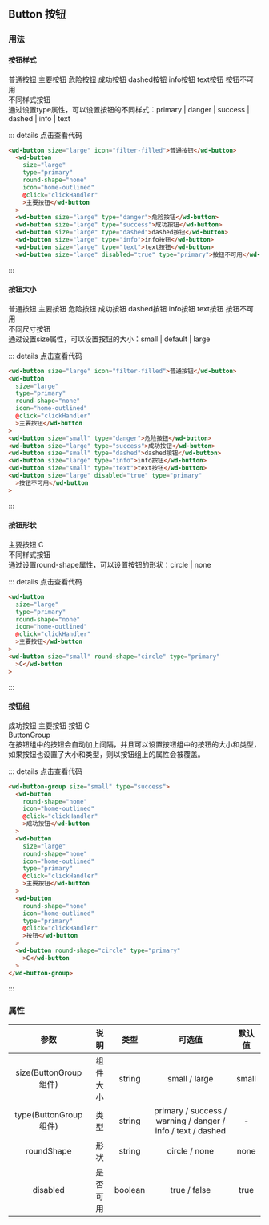 ## Button 按钮
### 用法
#### 按钮样式
<div class="component-box">
  <div class="component-box-top">
    <wd-button-group>
      <wd-button size="large" icon="filter-filled">普通按钮</wd-button>
      <wd-button
        size="large"
        type="primary"
        round-shape="none"
        icon="home-outlined"
        @click="clickHandler"
        >主要按钮</wd-button
      >
      <wd-button size="large" type="danger">危险按钮</wd-button>
      <wd-button size="large" type="success">成功按钮</wd-button>
      <wd-button size="large" type="dashed">dashed按钮</wd-button>
      <wd-button size="large" type="info">info按钮</wd-button>
      <wd-button size="large" type="text">text按钮</wd-button>
      <wd-button size="large" disabled="true" type="primary">按钮不可用</wd-button>
    </wd-button-group>
  </div>
  <div class="component-box-bottom">
    <div class="component-title">不同样式按钮</div>
    <div class="component-desc">
      通过设置type属性，可以设置按钮的不同样式：primary | danger | success |
      dashed | info | text
    </div>
  </div>
</div>   

::: details 点击查看代码 
```html
<wd-button size="large" icon="filter-filled">普通按钮</wd-button>
  <wd-button
    size="large"
    type="primary"
    round-shape="none"
    icon="home-outlined"
    @click="clickHandler"
    >主要按钮</wd-button
  >
  <wd-button size="large" type="danger">危险按钮</wd-button>
  <wd-button size="large" type="success">成功按钮</wd-button>
  <wd-button size="large" type="dashed">dashed按钮</wd-button>
  <wd-button size="large" type="info">info按钮</wd-button>
  <wd-button size="large" type="text">text按钮</wd-button>
  <wd-button size="large" disabled="true" type="primary">按钮不可用</wd-button>
```
:::

#### 按钮大小
<div class="component-box">
  <div class="component-box-top">
    <wd-button-group>
      <wd-button size="large" icon="filter-filled">普通按钮</wd-button>
      <wd-button
        size="large"
        type="primary"
        round-shape="none"
        icon="home-outlined"
        @click="clickHandler"
        >主要按钮</wd-button
      >
      <wd-button size="small" type="danger">危险按钮</wd-button>
      <wd-button size="large" type="success">成功按钮</wd-button>
      <wd-button size="small" type="dashed">dashed按钮</wd-button>
      <wd-button size="large" type="info">info按钮</wd-button>
      <wd-button size="small" type="text">text按钮</wd-button>
      <wd-button size="large" disabled="true" type="primary"
        >按钮不可用</wd-button
      >
    </wd-button-group>
  </div>
  <div class="component-box-bottom">
    <div class="component-title">不同尺寸按钮</div>
    <div class="component-desc">
      通过设置size属性，可以设置按钮的大小：small | default | large
    </div>
  </div>
</div>

::: details 点击查看代码 
```html
<wd-button size="large" icon="filter-filled">普通按钮</wd-button>
<wd-button
  size="large"
  type="primary"
  round-shape="none"
  icon="home-outlined"
  @click="clickHandler"
  >主要按钮</wd-button
>
<wd-button size="small" type="danger">危险按钮</wd-button>
<wd-button size="large" type="success">成功按钮</wd-button>
<wd-button size="small" type="dashed">dashed按钮</wd-button>
<wd-button size="large" type="info">info按钮</wd-button>
<wd-button size="small" type="text">text按钮</wd-button>
<wd-button size="large" disabled="true" type="primary"
  >按钮不可用</wd-button
>
```
:::

#### 按钮形状
<div class="component-box">
  <div class="component-box-top">
    <wd-button-group>
      <wd-button
        size="large"
        type="primary"
        round-shape="none"
        icon="home-outlined"
        @click="clickHandler"
        >主要按钮</wd-button
      >
      <wd-button size="small" round-shape="circle" type="primary"
        >C</wd-button
      >
    </wd-button-group>
  </div>
  <div class="component-box-bottom">
    <div class="component-title">不同样式按钮</div>
    <div class="component-desc">
      通过设置round-shape属性，可以设置按钮的形状：circle | none
    </div>
  </div>
</div>

::: details 点击查看代码 
```html
<wd-button
  size="large"
  type="primary"
  round-shape="none"
  icon="home-outlined"
  @click="clickHandler"
  >主要按钮</wd-button
>
<wd-button size="small" round-shape="circle" type="primary"
  >C</wd-button
>
```
:::

#### 按钮组
<div class="component-box">
  <div class="component-box-top">
    <wd-button-group size="small" type="success">
      <wd-button
        round-shape="none"
        icon="home-outlined"
        @click="clickHandler"
        >成功按钮</wd-button
      >
      <wd-button
        size="large"
        round-shape="none"
        icon="home-outlined"
        type="primary"
        @click="clickHandler"
        >主要按钮</wd-button
      >
      <wd-button
        round-shape="none"
        icon="home-outlined"
        type="primary"
        @click="clickHandler"
        >按钮</wd-button
      >
      <wd-button round-shape="circle" type="primary"
        >C</wd-button
      >
    </wd-button-group>
  </div>
  <div class="component-box-bottom">
    <div class="component-title">ButtonGroup</div>
    <div class="component-desc">
      在按钮组中的按钮会自动加上间隔，并且可以设置按钮组中的按钮的大小和类型，如果按钮也设置了大小和类型，则以按钮组上的属性会被覆盖。
    </div>
  </div>
</div>

::: details 点击查看代码 
```html
<wd-button-group size="small" type="success">
  <wd-button
    round-shape="none"
    icon="home-outlined"
    @click="clickHandler"
    >成功按钮</wd-button
  >
  <wd-button
    size="large"
    round-shape="none"
    icon="home-outlined"
    type="primary"
    @click="clickHandler"
    >主要按钮</wd-button
  >
  <wd-button
    round-shape="none"
    icon="home-outlined"
    type="primary"
    @click="clickHandler"
    >按钮</wd-button
  >
  <wd-button round-shape="circle" type="primary"
    >C</wd-button
  >
</wd-button-group>
```
:::

### 属性
| 参数 | 说明 | 类型 | 可选值 | 默认值 |
| :--: | :--: | :--: | :--: | :--: |
| size(ButtonGroup组件) | 组件大小 | string | small / large | small |
| type(ButtonGroup组件) | 类型 | string | primary / success / warning / danger / info / text / dashed | - |
| roundShape | 形状 | string | circle / none | none |
| disabled | 是否可用 | boolean | true / false | true |